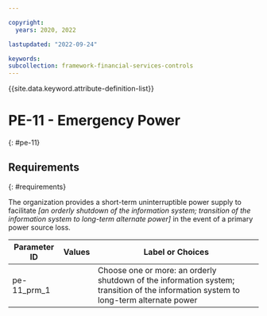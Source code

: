 ```yaml
---

copyright:
  years: 2020, 2022

lastupdated: "2022-09-24"

keywords: 
subcollection: framework-financial-services-controls
---
```


{{site.data.keyword.attribute-definition-list}}

         
# PE-11 - Emergency Power
{: #pe-11}

## Requirements
{: #requirements}

The organization provides a short-term uninterruptible power supply to facilitate _[an orderly shutdown of the information system; transition of the information system to long-term alternate power]_ in the event of a primary power source loss.

| Parameter ID | Values | Label or Choices |
|---|---|---|
| pe-11_prm_1 |  | Choose one or more: an orderly shutdown of the information system; transition of the information system to long-term alternate power |

